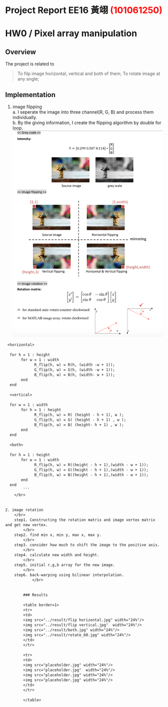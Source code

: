 # Project Report EE16 黃翊 <span style="color:red">(101061250)</span>

# HW0 /  Pixel array manipulation

## Overview
The project is related to 
> To filp image horizontal, vertical and both of them;
> To rotate image at any angle;

## Implementation
1. image filpping
	</br>
	a. I seperate the image into three channel(R, G, B) and process them individually.  
	b. By the giving information, I create the flipping algorithm by double for loop.
	</center>
	<img src="../files/fig1.png" width="510">
	</center>
	</br>

```
 <horizontal>
 
  for h = 1 : height
       for w = 1 : width 
             R_flip(h, w) = R(h, (width -w + 1)); 
             G_flip(h, w) = G(h, (width -w + 1));
             B_flip(h, w) = B(h, (width- w + 1));
       end
  end

  <vertical>
  
  for w = 1 : width
       for h = 1 : height 
             R_flip(h, w) = R( (height - h + 1), w ); 
             G_flip(h, w) = G( (height - h + 1) , w );
             B_flip(h, w) = B( (height- h + 1) , w );
       end
  end
	
  <both>
  
  for h = 1 : height
       for w = 1 : width 
             R_flip(h, w) = R((height - h + 1),(width - w + 1)); 
             G_flip(h, w) = G((height - h + 1),(width - w + 1));
             B_flip(h, w) = B((height - h + 1),(width - w + 1));
       end
  end
		```
	</br>

	 
2. image rotation
	</br>	
	step1. Constructing the rotation matrix and image vertex matrix and get new vertex.
		</br>
	step2. find min x, min y, max x, max y.
		</br>
	step3. consider how much to shift the image to the positive axis.
		</br>
	step4. calculate new width and height.
		</br>
	step5. initial r,g,b array for the new image.
		</br>
	step6. back-warping using bilinear interpolation.
			</br>	


		### Results

		<table border=1>
		<tr>
		<td>
		<img src="../result/flip horizontal.jpg" width="24%"/>
		<img src="../result/flip vertical.jpg"  width="24%"/>
		<img src="../result/both.jpg" width="24%"/>
		<img src="../result/rotate_60.jpg" width="24%"/>
		</td>
		</tr>

		<tr>
		<td>
		<img src="placeholder.jpg" width="24%"/>
		<img src="placeholder.jpg"  width="24%"/>
		<img src="placeholder.jpg" width="24%"/>
		<img src="placeholder.jpg" width="24%"/>
		</td>
		</tr>

		</table>


